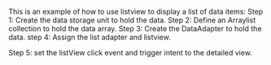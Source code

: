 This is an example of how to use listview to display a list of data items:
Step 1: Create the data storage unit to hold the data.
Step 2: Define an Arraylist collection to hold the data array.
Step 3: Create the DataAdapter to hold the data.
step 4: Assign the list adapter and listview.

Step 5: set the listView click event and trigger intent to the detailed view.
